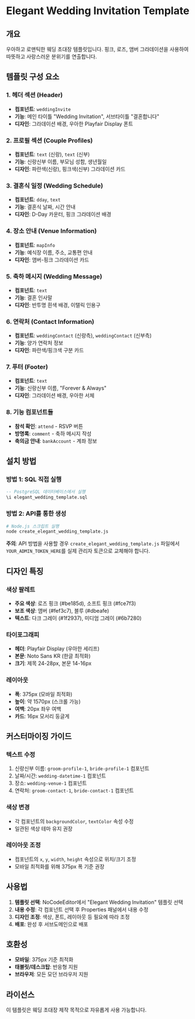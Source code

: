 # Elegant Wedding Invitation Template

## 개요
우아하고 로맨틱한 웨딩 초대장 템플릿입니다. 핑크, 로즈, 앰버 그라데이션을 사용하여 따뜻하고 사랑스러운 분위기를 연출합니다.

## 템플릿 구성 요소

### 1. 헤더 섹션 (Header)
- **컴포넌트**: `weddingInvite`
- **기능**: 메인 타이틀 "Wedding Invitation", 서브타이틀 "결혼합니다"
- **디자인**: 그라데이션 배경, 우아한 Playfair Display 폰트

### 2. 프로필 섹션 (Couple Profiles)
- **컴포넌트**: `text` (신랑), `text` (신부)
- **기능**: 신랑신부 이름, 부모님 성함, 생년월일
- **디자인**: 파란색(신랑), 핑크색(신부) 그라데이션 카드

### 3. 결혼식 일정 (Wedding Schedule)
- **컴포넌트**: `dday`, `text`
- **기능**: 결혼식 날짜, 시간 안내
- **디자인**: D-Day 카운터, 핑크 그라데이션 배경

### 4. 장소 안내 (Venue Information)
- **컴포넌트**: `mapInfo`
- **기능**: 예식장 이름, 주소, 교통편 안내
- **디자인**: 앰버-핑크 그라데이션 카드

### 5. 축하 메시지 (Wedding Message)
- **컴포넌트**: `text`
- **기능**: 결혼 인사말
- **디자인**: 반투명 흰색 배경, 이탤릭 인용구

### 6. 연락처 (Contact Information)
- **컴포넌트**: `weddingContact` (신랑측), `weddingContact` (신부측)
- **기능**: 양가 연락처 정보
- **디자인**: 파란색/핑크색 구분 카드

### 7. 푸터 (Footer)
- **컴포넌트**: `text`
- **기능**: 신랑신부 이름, "Forever & Always"
- **디자인**: 그라데이션 배경, 우아한 서체

### 8. 기능 컴포넌트들
- **참석 확인**: `attend` - RSVP 버튼
- **방명록**: `comment` - 축하 메시지 작성
- **축의금 안내**: `bankAccount` - 계좌 정보

## 설치 방법

### 방법 1: SQL 직접 실행
```sql
-- PostgreSQL 데이터베이스에서 실행
\i elegant_wedding_template.sql
```

### 방법 2: API를 통한 생성
```bash
# Node.js 스크립트 실행
node create_elegant_wedding_template.js
```

**주의**: API 방법을 사용할 경우 `create_elegant_wedding_template.js` 파일에서 `YOUR_ADMIN_TOKEN_HERE`를 실제 관리자 토큰으로 교체해야 합니다.

## 디자인 특징

### 색상 팔레트
- **주요 색상**: 로즈 핑크 (#be185d), 소프트 핑크 (#fce7f3)
- **보조 색상**: 앰버 (#fef3c7), 블루 (#dbeafe)
- **텍스트**: 다크 그레이 (#1f2937), 미디엄 그레이 (#6b7280)

### 타이포그래피
- **헤더**: Playfair Display (우아한 세리프)
- **본문**: Noto Sans KR (한글 최적화)
- **크기**: 제목 24-28px, 본문 14-16px

### 레이아웃
- **폭**: 375px (모바일 최적화)
- **높이**: 약 1570px (스크롤 가능)
- **여백**: 20px 좌우 여백
- **카드**: 16px 모서리 둥글게

## 커스터마이징 가이드

### 텍스트 수정
1. 신랑신부 이름: `groom-profile-1`, `bride-profile-1` 컴포넌트
2. 날짜/시간: `wedding-datetime-1` 컴포넌트
3. 장소: `wedding-venue-1` 컴포넌트
4. 연락처: `groom-contact-1`, `bride-contact-1` 컴포넌트

### 색상 변경
- 각 컴포넌트의 `backgroundColor`, `textColor` 속성 수정
- 일관된 색상 테마 유지 권장

### 레이아웃 조정
- 컴포넌트의 `x`, `y`, `width`, `height` 속성으로 위치/크기 조정
- 모바일 최적화를 위해 375px 폭 기준 권장

## 사용법

1. **템플릿 선택**: NoCodeEditor에서 "Elegant Wedding Invitation" 템플릿 선택
2. **내용 수정**: 각 컴포넌트 선택 후 Properties 패널에서 내용 수정
3. **디자인 조정**: 색상, 폰트, 레이아웃 등 필요에 따라 조정
4. **배포**: 완성 후 서브도메인으로 배포

## 호환성
- **모바일**: 375px 기준 최적화
- **태블릿/데스크탑**: 반응형 지원
- **브라우저**: 모든 모던 브라우저 지원

## 라이선스
이 템플릿은 웨딩 초대장 제작 목적으로 자유롭게 사용 가능합니다.